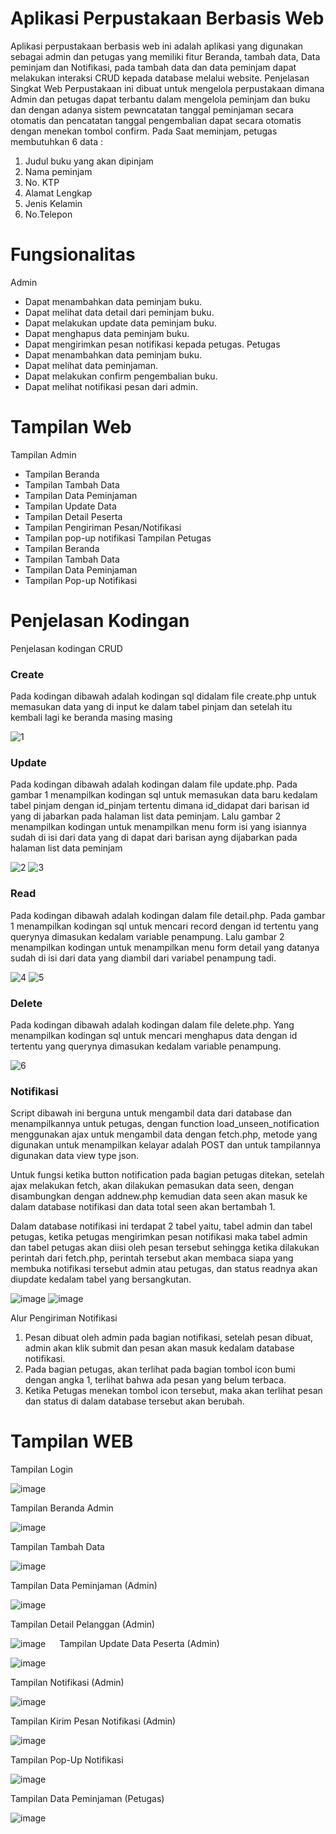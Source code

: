 # Aplikasi Perpustakaan Berbasis Web
  Aplikasi perpustakaan berbasis web ini adalah aplikasi yang digunakan sebagai admin dan petugas yang memiliki fitur Beranda, tambah data, Data peminjam dan Notifikasi, pada tambah data dan data peminjam dapat melakukan interaksi CRUD kepada database melalui website.
Penjelasan Singkat
Web Perpustakaan ini dibuat untuk mengelola perpustakaan dimana Admin dan petugas dapat terbantu dalam mengelola peminjam dan buku dan dengan adanya sistem pewncatatan tanggal peminjaman secara otomatis dan pencatatan tanggal pengembalian dapat secara otomatis dengan menekan tombol confirm. Pada Saat meminjam, petugas membutuhkan 6 data :
1.	Judul buku yang akan dipinjam
2.	Nama peminjam
3.	No. KTP
4.	Alamat Lengkap
5.	Jenis Kelamin
6.	No.Telepon

# Fungsionalitas
Admin 
-	Dapat menambahkan data peminjam buku.
-	Dapat melihat data detail dari peminjam buku.
-	Dapat melakukan update data peminjam buku.
-	Dapat menghapus data peminjam buku.
-	Dapat mengirimkan pesan notifikasi kepada petugas.
Petugas
-	Dapat menambahkan data peminjam buku.
-	Dapat melihat data peminjaman.
-	Dapat melakukan confirm pengembalian buku.
-	Dapat melihat notifikasi pesan dari admin.

# Tampilan Web
Tampilan Admin
-	Tampilan Beranda
-	Tampilan Tambah Data
-	Tampilan Data Peminjaman
-	Tampilan Update Data
-	Tampilan Detail Peserta
-	Tampilan Pengiriman Pesan/Notifikasi
-	Tampilan pop-up notifikasi
Tampilan Petugas
-	Tampilan Beranda
-	Tampilan Tambah Data
-	Tampilan Data Peminjaman
-	Tampilan Pop-up Notifikasi

# Penjelasan Kodingan

Penjelasan kodingan CRUD

<h3>Create</h3>
Pada kodingan dibawah adalah kodingan sql didalam file create.php untuk memasukan data yang di input ke dalam tabel pinjam dan setelah itu kembali lagi ke beranda masing masing

![1](https://user-images.githubusercontent.com/76039896/177036715-43f282c7-14fa-430e-88a5-df1bf20d01e0.PNG)

<h3>Update</h3>
Pada kodingan dibawah adalah kodingan dalam file update.php. Pada gambar 1 menampilkan kodingan sql untuk memasukan data baru kedalam tabel pinjam dengan id_pinjam tertentu dimana id_didapat dari barisan id yang di jabarkan pada halaman list data peminjam. Lalu gambar 2 menampilkan kodingan untuk menampilkan menu form isi yang isiannya sudah di isi dari data yang di dapat dari barisan ayng dijabarkan pada halaman list data peminjam

![2](https://user-images.githubusercontent.com/76039896/177036813-71de3fbc-0a0d-489d-8982-4e1c3faa57cf.PNG)
![3](https://user-images.githubusercontent.com/76039896/177036831-14dba7c4-462b-4c3a-9116-9978890753ec.PNG)


<h3>Read</h3>
Pada kodingan dibawah adalah kodingan dalam file detail.php. Pada gambar 1 menampilkan kodingan sql untuk mencari record dengan id tertentu yang querynya dimasukan kedalam variable penampung. Lalu gambar 2 menampilkan kodingan untuk menampilkan menu form detail yang datanya sudah di isi dari data yang diambil dari variabel penampung tadi.

![4](https://user-images.githubusercontent.com/76039896/177036837-1a7c849b-cd33-450e-9120-1579166a66e3.PNG)
![5](https://user-images.githubusercontent.com/76039896/177036846-9dd2dc55-e097-4010-84e5-6a3a0b42c899.PNG)


<h3>Delete</h3>
Pada kodingan dibawah adalah kodingan dalam file delete.php. Yang menampilkan kodingan sql untuk mencari menghapus data dengan id tertentu yang querynya dimasukan kedalam variable penampung.

![6](https://user-images.githubusercontent.com/76039896/177037096-51e443e6-19ca-4a62-a35b-12d3197c1434.PNG)

<h3>Notifikasi</h3>

Script dibawah ini berguna untuk mengambil data dari database dan menampilkannya untuk petugas, dengan function load_unseen_notification menggunakan ajax untuk mengambil data dengan fetch.php, metode yang digunakan untuk menampilkan kelayar adalah POST dan untuk tampilannya digunakan data view type json.

Untuk fungsi ketika button notification pada bagian petugas ditekan, setelah ajax melakukan fetch, akan dilakukan pemasukan data seen, dengan disambungkan dengan addnew.php kemudian data seen akan masuk ke dalam database notifikasi dan data total seen akan bertambah 1.

Dalam database notifikasi ini terdapat 2 tabel yaitu, tabel admin dan tabel petugas, ketika petugas mengirimkan pesan notifikasi maka tabel admin dan tabel petugas akan diisi oleh pesan tersebut sehingga ketika dilakukan perintah dari fetch.php, perintah tersebut akan membaca siapa yang membuka notifikasi tersebut admin atau petugas, dan status readnya akan diupdate kedalam tabel yang bersangkutan.

![image](https://user-images.githubusercontent.com/108450178/177037842-2667dd8f-d92a-4239-b565-52eae4d67c3a.png)
![image](https://user-images.githubusercontent.com/108450178/177037859-bd9e7892-ca17-43ba-b14e-679a4f8663a5.png)

Alur Pengiriman Notifikasi
1. Pesan dibuat oleh admin pada bagian notifikasi, setelah pesan dibuat, admin akan klik submit dan pesan akan masuk kedalam database notifikasi.
2. Pada bagian petugas, akan terlihat pada bagian tombol icon bumi dengan angka 1, terlihat bahwa ada pesan yang belum terbaca.
3. Ketika Petugas menekan tombol icon tersebut, maka akan terlihat pesan dan status di dalam database tersebut akan berubah.


# Tampilan WEB

Tampilan Login
 
![image](https://user-images.githubusercontent.com/76039896/177036055-363968a2-1520-4259-b4ba-c5ae550ece7a.png)

Tampilan Beranda Admin
 
 ![image](https://user-images.githubusercontent.com/76039896/177036058-7d963cb3-2ffc-409b-8a34-3145f93ba4d5.png)

Tampilan Tambah Data
 
![image](https://user-images.githubusercontent.com/76039896/177036066-d2b488d0-fb3d-41bf-8cd0-5efaf8e2f8f5.png)

Tampilan Data Peminjaman (Admin)
 
 ![image](https://user-images.githubusercontent.com/76039896/177036068-7ba7d156-e9ad-4fcb-9faa-d36e44d7e6c4.png)

Tampilan Detail Pelanggan (Admin)
 
 ![image](https://user-images.githubusercontent.com/76039896/177036072-92ad8b6e-437d-424c-853d-38f293ddfe54.png)
 
Tampilan Update Data Peserta (Admin)
 
 ![image](https://user-images.githubusercontent.com/76039896/177036077-2e305cc8-894a-4eea-b998-8a3033e8a73f.png)

Tampilan Notifikasi (Admin)
 
 ![image](https://user-images.githubusercontent.com/76039896/177036081-4d509ff5-57f0-41e6-9d63-a6a8ce113033.png)

Tampilan Kirim Pesan Notifikasi (Admin)

![image](https://user-images.githubusercontent.com/76039896/177036084-f3108745-6fe1-4868-9967-cd1ce8ea14df.png)
 
Tampilan Pop-Up Notifikasi
 
 ![image](https://user-images.githubusercontent.com/76039896/177036090-01af5f2f-0a1a-44a5-b479-57abff220617.png)

Tampilan Data Peminjaman (Petugas)
 
 ![image](https://user-images.githubusercontent.com/76039896/177036093-3d927916-73c6-4180-94d8-05ed4eca1ed2.png)

